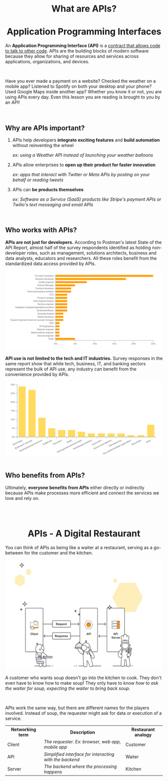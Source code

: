 <div align="center">
<h1>What are APIs?<h1>
</div>

<h1 align="center">Application Programming Interfaces</h1>

<p>An <b>Application Programming Interface (API)</b> is a <u>contract that allows code to talk to other code</u>. APIs are the building blocks of modern software because they allow for sharing of resources and services across applications, organizations, and devices.</p>

<br>

<p>Have you ever made a payment on a website? Checked the weather on a mobile app? Listened to Spotify on both your desktop and your phone? Used Google Maps inside another app? Whether you know it or not, you are using APIs every day. Even this lesson you are reading is brought to you by an API!</p>

<br>

<h2>Why are APIs important?</h2>
<ol>
<li>APIs help developers <b>integrate exciting features</b> and <b>build automation</b> without reinventing the wheel
<p><i>ex: using a Weather API instead of launching your weather balloons</i></p></li>
<li>APIs allow enterprises to <b>open up their product for faster innovation</b>
<p><i>ex: apps that interact with Twitter or Meta APIs by posting on your behalf or reading tweets</i></p></li>
<li>APIs can <b>be products themselves</b>
<p><i>ex: Software as a Service (SaaS) products like Stripe's payment APIs or Twilio's text messaging and email APIs</i></p></li>
</ol>

<br>

<h2>Who works with APIs?</h2>
<p><b>APIs are not just for developers.</b> According to Postman's latest State of the API Report, almost half of the survey respondents identified as holding non-developer roles, such as management, solutions architects, business and data analysts, educators and researchers. All these roles benefit from the standardized data access provided by APIs.</p>

<div align="center">
<img src="Images/worksurvey.png" alt="" width="" height="">
</div>

<p><b>API use is not limited to the tech and IT industries.</b> Survey responses in the same report show that while tech, business, IT, and banking sectors represent the bulk of API use, any industry can benefit from the convenience provided by APIs. </p>

<div align="center">
<img src="Images/nolimitationsurvery.png" alt="" width="" height="">
</div>

<br>

<h2>Who benefits from APIs?</h2>
<p>Ultimately, <b>everyone benefits from APIs</b> either directly or indirectly because APIs make processes more efficient and connect the services we love and rely on.</p>

<br><br>

<h1 align="center">APIs - A Digital Restaurant</h1>
<p>You can think of APIs as being like a waiter at a restaurant, serving as a go-between for the customer and the kitchen. </p>

<div align="center">
<img src="Images/digital restaurant.png" width="500px" height="350px">
</div>

<p>A customer who wants soup doesn't go into the kitchen to cook. They don't even have to know how to make soup! They only have to know <i>how to ask the waiter for soup, expecting the waiter to bring back soup</i>.</p>
<br>
<p>APIs work the same way, but there are different names for the players involved. Instead of soup, the requester might ask for data or execution of a service.  </p>

<table>
<tr>
<th>Networking term</th>
<th>Description</th>
<th>Restaurant analogy</th>
</tr>
<tr>
<td>Client</td>
<td><i>The requester. Ex: browser, web app, mobile app</i></td>
<td>Customer</td>
<tr>
<tr>
<td>API</td>
<td><i>Simplified interface for interacting with the backend</i></td>
<td>Waiter</td>
</tr>
<tr>
<td>Server</td>
<td><i>The backend where the processing happens</i></td>
<td>Kitchen</td>
<tr>
</table>



